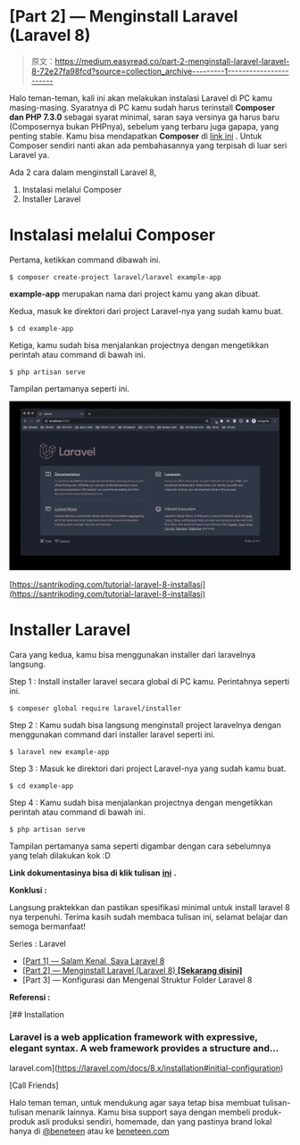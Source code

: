 # [Part 2] — Menginstall Laravel (Laravel 8)

> 原文：<https://medium.easyread.co/part-2-menginstall-laravel-laravel-8-72e27fa98fcd?source=collection_archive---------1----------------------->

Halo teman-teman, kali ini akan melakukan instalasi Laravel di PC kamu masing-masing. Syaratnya di PC kamu sudah harus terinstall **Composer dan PHP 7.3.0** sebagai syarat minimal, saran saya versinya ga harus baru (Composernya bukan PHPnya), sebelum yang terbaru juga gapapa, yang penting stable. Kamu bisa mendapatkan **Composer** di [link ini](https://getcomposer.org/) . Untuk Composer sendiri nanti akan ada pembahasannya yang terpisah di luar seri Laravel ya.

Ada 2 cara dalam menginstall Laravel 8,

1.  Instalasi melalui Composer
2.  Installer Laravel

# **Instalasi melalui Composer**

Pertama, ketikkan command dibawah ini.

```
$ composer create-project laravel/laravel example-app
```

**example-app** merupakan nama dari project kamu yang akan dibuat.

Kedua, masuk ke direktori dari project Laravel-nya yang sudah kamu buat.

```
$ cd example-app
```

Ketiga, kamu sudah bisa menjalankan projectnya dengan mengetikkan perintah atau command di bawah ini.

```
$ php artisan serve
```

Tampilan pertamanya seperti ini.

![](img/f3ed570c56e657ac133c98e8f043c601.png)

[https://santrikoding.com/tutorial-laravel-8-installasi](https://santrikoding.com/tutorial-laravel-8-installasi)

# Installer Laravel

Cara yang kedua, kamu bisa menggunakan installer dari laravelnya langsung.

Step 1 : Install installer laravel secara global di PC kamu. Perintahnya seperti ini.

```
$ composer global require laravel/installer
```

Step 2 : Kamu sudah bisa langsung menginstall project laravelnya dengan menggunakan command dari installer laravel seperti ini.

```
$ laravel new example-app
```

Step 3 : Masuk ke direktori dari project Laravel-nya yang sudah kamu buat.

```
$ cd example-app
```

Step 4 : Kamu sudah bisa menjalankan projectnya dengan mengetikkan perintah atau command di bawah ini.

```
$ php artisan serve
```

Tampilan pertamanya sama seperti digambar dengan cara sebelumnya yang telah dilakukan kok :D

**Link dokumentasinya bisa di klik tulisan** [**ini**](https://laravel.com/docs/8.x/installation) **.**

**Konklusi :**

Langsung praktekkan dan pastikan spesifikasi minimal untuk install laravel 8 nya terpenuhi. Terima kasih sudah membaca tulisan ini, selamat belajar dan semoga bermanfaat!

Series : Laravel

*   [[Part 1] — Salam Kenal, Saya Laravel 8](https://pandhuwibowo.medium.com/part-1-salam-kenal-saya-laravel-8-6e9d75099939)
*   [[Part 2] — Menginstall Laravel (Laravel 8) **[Sekarang disini]**](https://pandhuwibowo.medium.com/part-2-menginstall-laravel-laravel-8-72e27fa98fcd)
*   [Part 3] — Konfigurasi dan Mengenal Struktur Folder Laravel 8

**Referensi :**

 [## Installation

### Laravel is a web application framework with expressive, elegant syntax. A web framework provides a structure and…

laravel.com](https://laravel.com/docs/8.x/installation#initial-configuration) 

[Call Friends]

Halo teman teman, untuk mendukung agar saya tetap bisa membuat tulisan-tulisan menarik lainnya. Kamu bisa support saya dengan membeli produk-produk asli produksi sendiri, homemade, dan yang pastinya brand lokal hanya di [@beneteen](https://www.instagram.com/beneteen/) atau ke [beneteen.com](https://beneteen.com/)